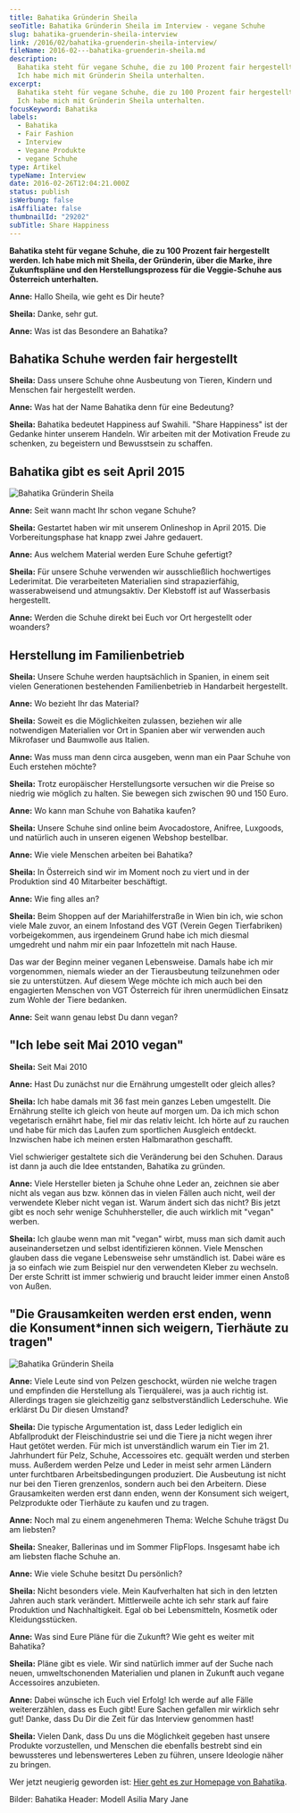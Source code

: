 ```yaml
---
title: Bahatika Gründerin Sheila
seoTitle: Bahatika Gründerin Sheila im Interview - vegane Schuhe
slug: bahatika-gruenderin-sheila-interview
link: /2016/02/bahatika-gruenderin-sheila-interview/
fileName: 2016-02---bahatika-gruenderin-sheila.md
description:
  Bahatika steht für vegane Schuhe, die zu 100 Prozent fair hergestellt werden.
  Ich habe mich mit Gründerin Sheila unterhalten.
excerpt:
  Bahatika steht für vegane Schuhe, die zu 100 Prozent fair hergestellt werden.
  Ich habe mich mit Gründerin Sheila unterhalten.
focusKeyword: Bahatika
labels:
  - Bahatika
  - Fair Fashion
  - Interview
  - Vegane Produkte
  - vegane Schuhe
type: Artikel
typeName: Interview
date: 2016-02-26T12:04:21.000Z
status: publish
isWerbung: false
isAffiliate: false
thumbnailId: "29202"
subTitle: Share Happiness
---
```


<strong>Bahatika steht für vegane Schuhe, die zu 100 Prozent fair hergestellt
werden. Ich habe mich mit Sheila, der Gründerin, über die Marke, ihre
Zukunftspläne und den Herstellungsprozess für die Veggie-Schuhe aus Österreich
unterhalten.</strong>

<strong>Anne:</strong> Hallo Sheila, wie geht es Dir heute?

<strong>Sheila:</strong> Danke, sehr gut.

<strong>Anne:</strong> Was ist das Besondere an Bahatika?

## Bahatika Schuhe werden fair hergestellt

<strong>Sheila:</strong> Dass unsere Schuhe ohne Ausbeutung von Tieren, Kindern
und Menschen fair hergestellt werden.

<strong>Anne:</strong> Was hat der Name Bahatika denn für eine Bedeutung?

<strong>Sheila:</strong> Bahatika bedeutet Happiness auf Swahili. "Share
Happiness" ist der Gedanke hinter unserem Handeln. Wir arbeiten mit der
Motivation Freude zu schenken, zu begeistern und Bewusstsein zu schaffen.

## Bahatika gibt es seit April 2015

![Bahatika Gründerin Sheila](http://cardamonchai.com/wp-content/uploads/2020/04/ROCHA_Sand_1_1024x1024@2x-400x267.jpg "Modell Rocha. Bild: Bahatika")

<strong>Anne:</strong> Seit wann macht Ihr schon vegane Schuhe?

<strong>Sheila:</strong> Gestartet haben wir mit unserem Onlineshop in
April 2015. Die Vorbereitungsphase hat knapp zwei Jahre gedauert.

<strong>Anne:</strong> Aus welchem Material werden Eure Schuhe gefertigt?

<strong>Sheila:</strong> Für unsere Schuhe verwenden wir ausschließlich
hochwertiges Lederimitat. Die verarbeiteten Materialien sind strapazierfähig,
wasserabweisend und atmungsaktiv. Der Klebstoff ist auf Wasserbasis hergestellt.

<strong>Anne:</strong> Werden die Schuhe direkt bei Euch vor Ort hergestellt
oder woanders?

## Herstellung im Familienbetrieb

<strong>Sheila:</strong> Unsere Schuhe werden hauptsächlich in Spanien, in einem
seit vielen Generationen bestehenden Familienbetrieb in Handarbeit hergestellt.

<strong>Anne:</strong> Wo bezieht Ihr das Material?

<strong>Sheila:</strong> Soweit es die Möglichkeiten zulassen, beziehen wir alle
notwendigen Materialien vor Ort in Spanien aber wir verwenden auch Mikrofaser
und Baumwolle aus Italien.

<strong>Anne:</strong> Was muss man denn circa ausgeben, wenn man ein Paar
Schuhe von Euch erstehen möchte?

<strong>Sheila:</strong> Trotz europäischer Herstellungsorte versuchen wir die
Preise so niedrig wie möglich zu halten. Sie bewegen sich zwischen 90 und 150
Euro.

<strong>Anne:</strong> Wo kann man Schuhe von Bahatika kaufen?

<strong>Sheila:</strong> Unsere Schuhe sind online beim Avocadostore, Anifree,
Luxgoods, und natürlich auch in unseren eigenen Webshop bestellbar.

<strong>Anne:</strong> Wie viele Menschen arbeiten bei Bahatika?

<strong>Sheila:</strong> In Österreich sind wir im Moment noch zu viert und in
der Produktion sind 40 Mitarbeiter beschäftigt.

<strong>Anne:</strong> Wie fing alles an?

<strong>Sheila:</strong> Beim Shoppen auf der Mariahilferstraße in Wien bin ich,
wie schon viele Male zuvor, an einem Infostand des VGT (Verein Gegen
Tierfabriken) vorbeigekommen, aus irgendeinem Grund habe ich mich diesmal
umgedreht und nahm mir ein paar Infozetteln mit nach Hause.

Das war der Beginn meiner veganen Lebensweise. Damals habe ich mir vorgenommen,
niemals wieder an der Tierausbeutung teilzunehmen oder sie zu unterstützen. Auf
diesem Wege möchte ich mich auch bei den engagierten Menschen von VGT Österreich
für ihren unermüdlichen Einsatz zum Wohle der Tiere bedanken.

<strong>Anne:</strong> Seit wann genau lebst Du dann vegan?

## "Ich lebe seit Mai 2010 vegan"

<strong>Sheila:</strong> Seit Mai 2010

<strong>Anne:</strong> Hast Du zunächst nur die Ernährung umgestellt oder gleich
alles?

<strong>Sheila:</strong> Ich habe damals mit 36 fast mein ganzes Leben
umgestellt. Die Ernährung stellte ich gleich von heute auf morgen um. Da ich
mich schon vegetarisch ernährt habe, fiel mir das relativ leicht. Ich hörte auf
zu rauchen und habe für mich das Laufen zum sportlichen Ausgleich entdeckt.
Inzwischen habe ich meinen ersten Halbmarathon geschafft.

Viel schwieriger gestaltete sich die Veränderung bei den Schuhen. Daraus ist
dann ja auch die Idee entstanden, Bahatika zu gründen.

<strong>Anne:</strong> Viele Hersteller bieten ja Schuhe ohne Leder an, zeichnen
sie aber nicht als vegan aus bzw. können das in vielen Fällen auch nicht, weil
der verwendete Kleber nicht vegan ist. Warum ändert sich das nicht? Bis jetzt
gibt es noch sehr wenige Schuhhersteller, die auch wirklich mit "vegan" werben.

<strong>Sheila:</strong> Ich glaube wenn man mit "vegan" wirbt, muss man sich
damit auch auseinandersetzen und selbst identifizieren können. Viele Menschen
glauben dass die vegane Lebensweise sehr umständlich ist. Dabei wäre es ja so
einfach wie zum Beispiel nur den verwendeten Kleber zu wechseln. Der erste
Schritt ist immer schwierig und braucht leider immer einen Anstoß von Außen.

## "Die Grausamkeiten werden erst enden, wenn die Konsument\*innen sich weigern, Tierhäute zu tragen"

![Bahatika Gründerin Sheila](http://cardamonchai.com/wp-content/uploads/2020/04/THIBITI_Black_1_1024x1024@2x-400x267.jpg "Modell Thibiti. Foto: Bahatika")

<strong>Anne:</strong> Viele Leute sind von Pelzen geschockt, würden nie welche
tragen und empfinden die Herstellung als Tierquälerei, was ja auch richtig ist.
Allerdings tragen sie gleichzeitig ganz selbstverständlich Lederschuhe. Wie
erklärst Du Dir diesen Umstand?

<strong>Sheila:</strong> Die typische Argumentation ist, dass Leder lediglich
ein Abfallprodukt der Fleischindustrie sei und die Tiere ja nicht wegen ihrer
Haut getötet werden. Für mich ist unverständlich warum ein Tier im 21.
Jahrhundert für Pelz, Schuhe, Accessoires etc. gequält werden und sterben muss.
Außerdem werden Pelze und Leder in meist sehr armen Ländern unter furchtbaren
Arbeitsbedingungen produziert. Die Ausbeutung ist nicht nur bei den Tieren
grenzenlos, sondern auch bei den Arbeitern. Diese Grausamkeiten werden erst dann
enden, wenn der Konsument sich weigert, Pelzprodukte oder Tierhäute zu kaufen
und zu tragen.

<strong>Anne:</strong> Noch mal zu einem angenehmeren Thema: Welche Schuhe
trägst Du am liebsten?

<strong>Sheila:</strong> Sneaker, Ballerinas und im Sommer FlipFlops. Insgesamt
habe ich am liebsten flache Schuhe an.

<strong>Anne:</strong> Wie viele Schuhe besitzt Du persönlich?

<strong>Sheila:</strong> Nicht besonders viele. Mein Kaufverhalten hat sich in
den letzten Jahren auch stark verändert. Mittlerweile achte ich sehr stark auf
faire Produktion und Nachhaltigkeit. Egal ob bei Lebensmitteln, Kosmetik oder
Kleidungsstücken.

<strong>Anne:</strong> Was sind Eure Pläne für die Zukunft? Wie geht es weiter
mit Bahatika?

<strong>Sheila:</strong> Pläne gibt es viele. Wir sind natürlich immer auf der
Suche nach neuen, umweltschonenden Materialien und planen in Zukunft auch vegane
Accessoires anzubieten.

<strong>Anne:</strong> Dabei wünsche ich Euch viel Erfolg! Ich werde auf alle
Fälle weitererzählen, dass es Euch gibt! Eure Sachen gefallen mir wirklich sehr
gut! Danke, dass Du Dir die Zeit für das Interview genommen hast!

<strong>Sheila:</strong> Vielen Dank, dass Du uns die Möglichkeit gegeben hast
unsere Produkte vorzustellen, und Menschen die ebenfalls bestrebt sind ein
bewussteres und lebenswerteres Leben zu führen, unsere Ideologie näher zu
bringen.

Wer jetzt neugierig geworden ist: <a href="https://www.bahatika.com">Hier geht
es zur Homepage von Bahatika</a>.

Bilder: Bahatika Header: Modell Asilia Mary Jane
